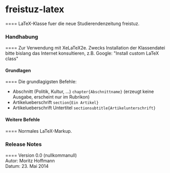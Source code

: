 # freistuz-latex
====
LaTeX-Klasse fuer die neue Studierendenzeitung freistuz.

### Handhabung
====
Zur Verwendung mit XeLaTeX2e. Zwecks Installation der Klassendatei bitte bislang das Internet konsultieren, z.B. Google: "Install custom LaTeX class"  



#### Grundlagen
====
Die grundlagigsten Befehle:

* Abschnitt (Politik, Kultur, ...) `chapter{Abschnittname}` (erzeugt keine Ausgabe, erscheint nur im Rubrikon)
* Artikelueberschrift `section{Ein Artikel}`
* Artikelueberschrift Untertitel `sectionsubtitle{Artikelunterschrift}`

#### Weitere Befehle
====
Normales LaTeX-Markup.

### Release Notes
====
Version 0.0 (nullkommanull)   
Autor: Moritz Hoffmann    
Datum: 23. Mai 2014